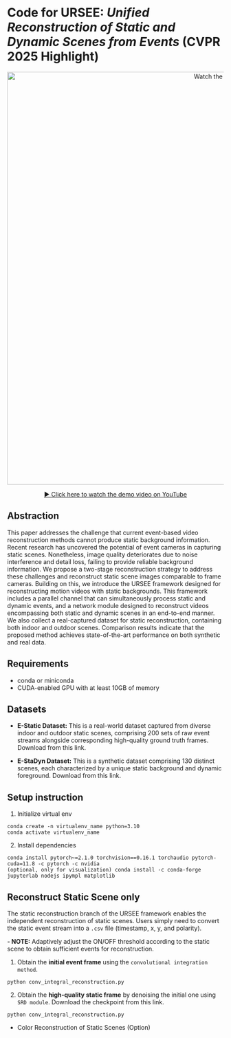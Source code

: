 # Code for URSEE: *Unified Reconstruction of Static and Dynamic Scenes from Events* (CVPR 2025 Highlight)

<p align="center">
  <a href="https://youtu.be/Zh8KF_SDGrU" target="_blank">
    <img src="https://img.youtube.com/vi/Zh8KF_SDGrU/maxresdefault.jpg" alt="Watch the video" width="960">
  </a>
</p>

<p align="center">
  <a href="https://youtu.be/Zh8KF_SDGrU" target="_blank">▶ Click here to watch the demo video on YouTube</a>
</p>

## Abstraction

This paper addresses the challenge that current event-based video reconstruction methods cannot produce static background information. Recent research has uncovered the potential of event cameras in capturing static scenes. Nonetheless, image quality deteriorates due to noise interference and detail loss, failing to provide reliable background information. We propose a two-stage reconstruction strategy to address these challenges and reconstruct static scene images comparable to frame cameras. Building on this, we introduce the URSEE framework designed for reconstructing motion videos with static backgrounds. This framework includes a parallel channel that can simultaneously process static and dynamic events, and a network module designed to reconstruct videos encompassing both static and dynamic scenes in an end-to-end manner. We also collect a real-captured dataset for static reconstruction, containing both indoor and outdoor scenes. Comparison results indicate that the proposed method achieves state-of-the-art performance on both synthetic and real data.

## Requirements

- conda or miniconda  
- CUDA-enabled GPU with at least 10GB of memory

## Datasets

- **E-Static Dataset:**
  This is a real-world dataset captured from diverse indoor and outdoor static scenes, comprising 200 sets of raw event streams alongside corresponding high-quality ground truth frames. Download from this link.

- **E-StaDyn Dataset:**
  This is a synthetic dataset comprising 130 distinct scenes, each characterized by a unique static background and dynamic foreground. Download from this link.

## Setup instruction

1. Initialize virtual env
```
conda create -n virtualenv_name python=3.10
conda activate virtualenv_name
```
   
2. Install dependencies
```
conda install pytorch~=2.1.0 torchvision==0.16.1 torchaudio pytorch-cuda=11.8 -c pytorch -c nvidia
(optional, only for visualization) conda install -c conda-forge jupyterlab nodejs ipympl matplotlib
```

## Reconstruct Static Scene only

The static reconstruction branch of the URSEE framework enables the independent reconstruction of static scenes. Users simply need to convert the static event stream into a <code>.csv</code> file (timestamp, x, y, and polarity).

**- NOTE:** Adaptively adjust the ON/OFF threshold according to the static scene to obtain sufficient events for reconstruction.

1. Obtain the **initial event frame** using the `convolutional integration method`.
```
python conv_integral_reconstruction.py
```
2. Obtain the **high-quality static frame** by denoising the initial one using <code>SRD module</code>. Download the checkpoint from this link.
```
python conv_integral_reconstruction.py
```
- Color Reconstruction of Static Scenes (Option)
   
